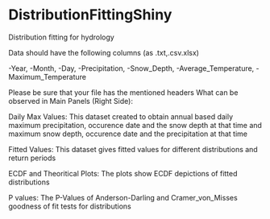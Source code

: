 # DistributionFittingShiny
Distribution fitting for hydrology

Data should have the following columns (as .txt,.csv.xlsx)

-Year, -Month, -Day, -Precipitation, -Snow_Depth, -Average_Temperature, -Maximum_Temperature

Please be sure that your file has the mentioned headers
What can be observed in Main Panels (Right Side):

Daily Max Values: This dataset created to obtain annual based daily maximum precipitation, occurence date and the snow depth at that time and maximum snow depth, occurence date and the precipitation at that time

Fitted Values: This dataset gives fitted values for different distributions and return periods

ECDF and Theoritical Plots: The plots show ECDF depictions of fitted distributions

P values: The P-Values of Anderson-Darling and Cramer_von_Misses goodness of fit tests for distributions
